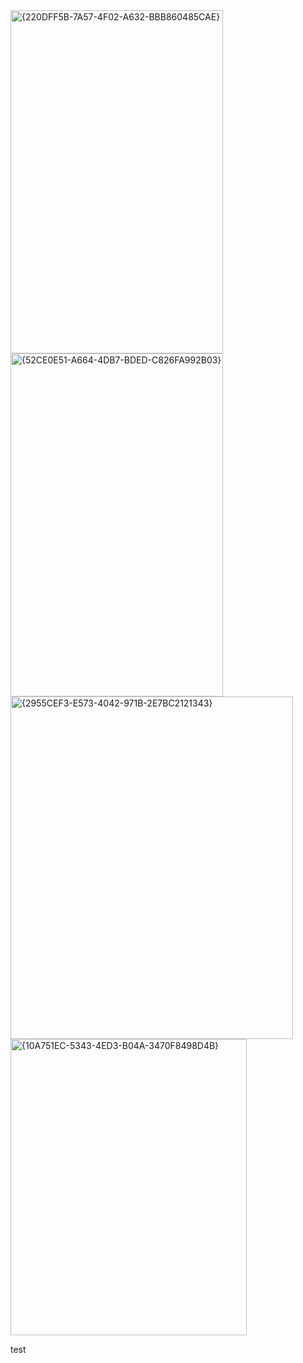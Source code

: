 <img width="340" height="549" alt="{220DFF5B-7A57-4F02-A632-BBB860485CAE}" src="https://github.com/user-attachments/assets/21b3b267-7189-4072-b121-6dad82603920" />
<img width="340" height="549" alt="{52CE0E51-A664-4DB7-BDED-C826FA992B03}" src="https://github.com/user-attachments/assets/a562c1f8-557c-4ba3-a9f0-bb2700b838a3" />
<img width="452" height="548" alt="{2955CEF3-E573-4042-971B-2E7BC2121343}" src="https://github.com/user-attachments/assets/d73613f7-42c4-4abf-b7cd-06fae07369f8" />
<img width="378" height="474" alt="{10A751EC-5343-4ED3-B04A-3470F8498D4B}" src="https://github.com/user-attachments/assets/4525569d-4b07-497c-ad19-f2ec88a71bcb" />

test
